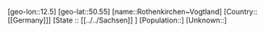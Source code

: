 ﻿---
location: [50.55,12.5]
mapzoom: [7,12] 
mapmarker: city 
type: City
tags:
- geo/City


SpocWebEntityId: 33789
isDeleted: false
confidential: public

---
[geo-lon::12.5]
[geo-lat::50.55]
[name::Rothenkirchen~Vogtland]
[Country::[[Germany]]]
[State :: [[../../Sachsen]] ]
[Population::]
[Unknown::]

